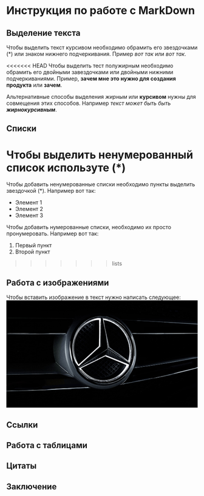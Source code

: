 # Инструкция по работе с MarkDown

## Выделение текста

Чтобы выделить текст курсивом необходимо обрамить его звездочками (*) или знаком нижнего подчеркивания. Пример *вот так* или _вот так_.

<<<<<<< HEAD
Чтобы выделить тест полужирным необходимо обрамить его двойными завездочками или двойными нижними подчеркиваниями. Пример, **зачем мне это нужно для создания продукта** или __зачем__.

Альтернативные способы выделения _жирным_ или __курсивом__ нужны для совмещения этих способов. Например _текст может быть быть **жирнокурсивным**_.

## Списки
Чтобы выделить ненумерованный список используте (*) 
=======
Чтобы добавить ненумерованные списки необходимо пункты выделить звездочкой (*). Например вот так:
* Элемент 1
* Элемент 2
* Элемент 3

Чтобы добавить нумерованные списки, необходимо их просто пронумеровать. Например вот так:
1. Первый пункт
2. Второй пункт

>>>>>>> lists
## Работа с изображениями

Чтобы вставить изображение в текст нужно написать следующее: ![я готов ехеть, твой](mers.jpg)

## Ссылки

## Работа с таблицами

## Цитаты

## Заключение